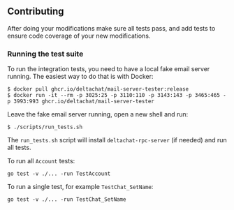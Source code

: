 ## Contributing

After doing your modifications make sure all tests pass, and add tests to ensure code coverage of your
new modifications.

### Running the test suite

To run the integration tests, you need to have a local fake email server running.
The easiest way to do that is with Docker:

```
$ docker pull ghcr.io/deltachat/mail-server-tester:release
$ docker run -it --rm -p 3025:25 -p 3110:110 -p 3143:143 -p 3465:465 -p 3993:993 ghcr.io/deltachat/mail-server-tester
```

Leave the fake email server running, open a new shell and run:

```
$ ./scripts/run_tests.sh
```
The `run_tests.sh` script will install `deltachat-rpc-server` (if needed) and run all tests.

To run all `Account` tests:

```
go test -v ./... -run TestAccount
```

To run a single test, for example `TestChat_SetName`:

```
go test -v ./... -run TestChat_SetName
```
